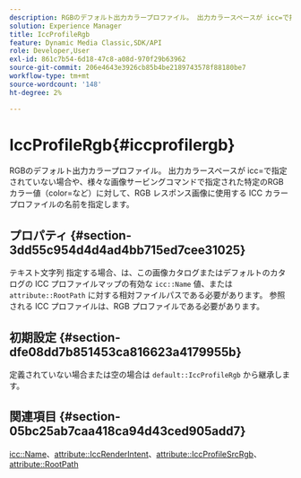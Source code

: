 ```yaml
---
description: RGBのデフォルト出力カラープロファイル。 出力カラースペースが icc=で指定されていない場合や、様々な画像サービングコマンドで指定された特定のRGB カラー値（color=など）に対して、RGB レスポンス画像に使用する ICC カラープロファイルの名前を指定します。
solution: Experience Manager
title: IccProfileRgb
feature: Dynamic Media Classic,SDK/API
role: Developer,User
exl-id: 861c7b54-6d18-47c8-a08d-970f29b63962
source-git-commit: 206e4643e3926cb85b4be2189743578f88180be7
workflow-type: tm+mt
source-wordcount: '148'
ht-degree: 2%

---
```


# IccProfileRgb{#iccprofilergb}

RGBのデフォルト出力カラープロファイル。 出力カラースペースが icc=で指定されていない場合や、様々な画像サービングコマンドで指定された特定のRGB カラー値（color=など）に対して、RGB レスポンス画像に使用する ICC カラープロファイルの名前を指定します。

## プロパティ {#section-3dd55c954d4d4ad4bb715ed7cee31025}

テキスト文字列 指定する場合、は、この画像カタログまたはデフォルトのカタログの ICC プロファイルマップの有効な `icc::Name` 値、または `attribute::RootPath` に対する相対ファイルパスである必要があります。 参照される ICC プロファイルは、RGB プロファイルである必要があります。

## 初期設定 {#section-dfe08dd7b851453ca816623a4179955b}

定義されていない場合または空の場合は `default::IccProfileRgb` から継承します。

## 関連項目 {#section-05bc25ab7caa418ca94d43ced905add7}

[icc::Name](../../../../../is-api/image-catalog/image-serving-api-ref/c-image-catalog-reference/c-icc-profile-map-reference/r-name-icc.md#reference-9e7d3c8e35434981a3dfac66b8946cbe)、[attribute::IccRenderIntent](../../../../../is-api/image-catalog/image-serving-api-ref/c-image-catalog-reference/c-attributes-reference/r-iccrenderintent.md#reference-012f207f28bd4406a5368d23ed95a51f)、[attribute::IccProfileSrcRgb](../../../../../is-api/image-catalog/image-serving-api-ref/c-image-catalog-reference/c-attributes-reference/r-iccprofilesrcrgb.md#reference-b8e576d075b44f5c94d95bfb5aa22ae2)、[attribute::RootPath](../../../../../is-api/image-catalog/image-serving-api-ref/c-image-catalog-reference/c-attributes-reference/r-rootpath.md#reference-17d57e5967be403b8408fa7214017494)
